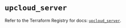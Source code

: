 # `upcloud_server`

Refer to the Terraform Registry for docs: [`upcloud_server`](https://registry.terraform.io/providers/upcloudltd/upcloud/5.24.2/docs/resources/server).
